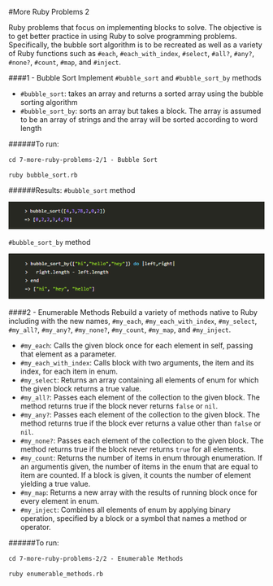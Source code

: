 #More Ruby Problems 2

Ruby problems that focus on implementing blocks to solve. The objective is to get better practice in using Ruby to solve programming problems. Specifically, the bubble sort algorithm is to be recreated as well as a variety of Ruby functions such as `#each`, `#each_with_index`, `#select`, `#all?`, `#any?`, `#none?`, `#count`, `#map`, and `#inject`.

####1 - Bubble Sort
Implement `#bubble_sort` and `#bubble_sort_by` methods

* `#bubble_sort`: takes an array and returns a sorted array using the bubble sorting algorithm
* `#bubble_sort_by`: sorts an array but takes a block. The array is assumed to be an array of strings and the array will be sorted according to word length

######To run:
```
cd 7-more-ruby-problems-2/1 - Bubble Sort
```
```
ruby bubble_sort.rb
```

######Results:
`#bubble_sort` method

![bubble_sort1](images/bubble_sort1.PNG)

`#bubble_sort_by` method

![bubble_sort2](images/bubble_sort2.PNG)


####2 - Enumerable Methods
Rebuild a variety of methods native to Ruby including with the new names, `#my_each`, `#my_each_with_index`, `#my_select`, `#my_all?`, `#my_any?`, `#my_none?`, `#my_count`, `#my_map`, and `#my_inject`.

* `#my_each`: Calls the given block once for each element in self, passing that element as a parameter.
* `#my_each_with_index`: Calls block with two arguments, the item and its index, for each item in enum. 
* `#my_select`: Returns an array containing all elements of enum for which the given block returns a true value.
* `#my_all?`: Passes each element of the collection to the given block. The method returns true if the block never returns `false` or `nil`.
* `#my_any?`: Passes each element of the collection to the given block. The method returns true if the block ever returns a value other than `false` or `nil`.
* `#my_none?`: Passes each element of the collection to the given block. The method returns true if the block never returns `true` for all elements.
* `#my_count`: Returns the number of items in enum through enumeration. If an argumentis given, the number of items in the enum that are equal to item are counted. If a block is given, it counts the number of element yielding a true value.
* `#my_map`: Returns a new array with the results of running block once for every element in enum.
* `#my_inject`: Combines all elements of enum by applying binary operation, specified by a block or a symbol  that names a method or operator.

######To run:
```
cd 7-more-ruby-problems-2/2 - Enumerable Methods
```
```
ruby enumerable_methods.rb
```